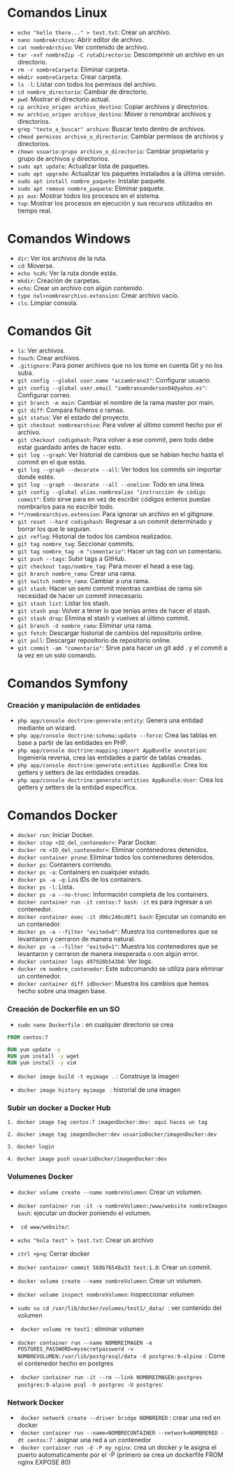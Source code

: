 # Comandos Linux

- `echo "hello there..." > test.txt`: Crear un archivo.
- `nano nombreArchivo`: Abrir editor de archivo.
- `cat nombreArchivo`: Ver contenido de archivo.
- `tar -xvf nombreZip -C rutaDirectorio`: Descomprimir un archivo en un directorio.
- `rm -r nombreCarpeta`: Eliminar carpeta.
- `mkdir nombreCarpeta`: Crear carpeta.
- `ls -l`: Listar con todos los permisos del archivo.
- `cd nombre_directorio`: Cambiar de directorio.
- `pwd`: Mostrar el directorio actual.
- `cp archivo_origen archivo_destino`: Copiar archivos y directorios.
- `mv archivo_origen archivo_destino`: Mover o renombrar archivos y directorios.
- `grep "texto_a_buscar" archivo`: Buscar texto dentro de archivos.
- `chmod permisos archivo_o_directorio`: Cambiar permisos de archivos y directorios.
- `chown usuario:grupo archivo_o_directorio`: Cambiar propietario y grupo de archivos y directorios.
- `sudo apt update`: Actualizar lista de paquetes.
- `sudo apt upgrade`: Actualizar los paquetes instalados a la última versión.
- `sudo apt install nombre_paquete`: Instalar paquete.
- `sudo apt remove nombre_paquete`: Eliminar paquete.
- `ps aux`: Mostrar todos los procesos en el sistema.
- `top`: Mostrar los procesos en ejecución y sus recursos utilizados en tiempo real.


# Comandos Windows

- `dir`: Ver los archivos de la ruta.
- `cd`: Moverse.
- `echo %cd%`: Ver la ruta donde estás.
- `mkdir`: Creación de carpetas.
- `echo`: Crear un archivo con algún contenido.
- `type nul>nombrearchivo.extension`: Crear archivo vacío.
- `cls`: Limpiar consola.

# Comandos Git

- `ls`: Ver archivos.
- `touch`: Crear archivos.
- `.gitignore`: Para poner archivos que no los tome en cuenta Git y no los suba.
- `git config --global user.name "aczambrano3"`: Configurar usuario.
- `git config --global user.email "zambranoanderson84@yahoo.es"`: Configurar correo.
- `git branch -m main`: Cambiar el nombre de la rama master por main.
- `git diff`: Compara ficheros o ramas.
- `git status`: Ver el estado del proyecto.
- `git checkout nombrearchivo`: Para volver al último commit hecho por el archivo.
- `git checkout codigohash`: Para volver a ese commit, pero todo debe estar guardado antes de hacer esto.
- `git log --graph`: Ver historial de cambios que se habían hecho hasta el commit en el que estás.
- `git log --graph --decorate --all`: Ver todos los commits sin importar donde estés.
- `git log --graph --decorate --all --oneline`: Todo en una línea.
- `git config --global alias.nombrealias "instrucción de código commit"`: Esto sirve para en vez de escribir códigos enteros puedas nombrarlos para no escribir todo.
- `**/nombrearchivo.extension`: Para ignorar un archivo en el gitignore.
- `git reset --hard codigohash`: Regresar a un commit determinado y borrar los que le seguían.
- `git reflog`: Historial de todos los cambios realizados.
- `git tag nombre_tag`: Seccionar commits.
- `git tag nombre_tag -m "comentario"`: Hacer un tag con un comentario.
- `git push --tags`: Subir tags a GitHub.
- `git checkout tags/nombre_tag`: Para mover el head a ese tag.
- `git branch nombre_rama`: Crear una rama.
- `git switch nombre_rama`: Cambiar a una rama.
- `git stash`: Hacer un semi commit mientras cambias de rama sin necesidad de hacer un commit innecesario.
- `git stash list`: Listar los stash.
- `git stash pop`: Volver a tener lo que tenías antes de hacer el stash.
- `git stash drop`: Elimina el stash y vuelves al último commit.
- `git branch -d nombre_rama`: Eliminar una rama.
- `git fetch`: Descargar historial de cambios del repositorio online.
- `git pull`: Descargar repositorio de repositorio online.
- `git commit -am "comentario"`: Sirve para hacer un git add . y el commit a la vez en un solo comando.


# Comandos Symfony

### Creación y manipulación de entidades

- `php app/console doctrine:generate:entity`: Genera una entidad mediante un wizard.
- `php app/console doctrine:schema:update --force`: Crea las tablas en base a partir de las entidades en PHP.
- `php app/console doctrine:mapping:import AppBundle annotation`: Ingeniería reversa, crea las entidades a partir de tablas creadas.
- `php app/console doctrine:generate:entities AppBundle`: Crea los getters y setters de las entidades creadas.
- `php app/console doctrine:generate:entities AppBundle:User`: Crea los getters y setters de la entidad específica.



# Comandos Docker

- `docker run`: Iniciar Docker.
- `docker stop <ID_del_contenedor>`: Parar Docker.
- `docker rm <ID_del_contenedor>`: Eliminar contenedores detenidos.
- `docker container prune`: Eliminar todos los contenedores detenidos.
- `docker ps`: Containers corriendo.
- `docker ps -a`: Containers en cualquier estado.
- `docker ps -a -q`: Los IDs de los containers.
- `docker ps -l`: Lista.
- `docker ps -a --no-trunc`: Información completa de los containers.
- `docker container run -it centos:7 bash`: `-it` es para ingresar a un contenedor.
- `docker container exec -it d96c246cd8f1 bash`: Ejecutar un comando en un contenedor.
- `docker ps -a --filter "exited=0"`: Muestra los contenedores que se levantaron y cerraron de manera natural.
- `docker ps -a --filter "exited=1"`: Muestra los contenedores que se levantaron y cerraron de manera inesperada o con algún error.
- `docker container logs 497928b543b8`: Ver logs.
- `docker rm nombre_contenedor`: Este subcomando se utiliza para eliminar un contenedor.
- `docker container diff idDocker`: Muestra los cambios que hemos hecho sobre una imagen base.

### Creación de Dockerfile en un SO 

- `sudo nano Dockerfile`  : en cualquier directorio se crea

``` dockerfile
FROM centos:7  

RUN yum update -y  
RUN yum install -y wget 
RUN yum install -y vim 
  ```

- `docker image build -t myimage .`  : Construye la imagen

- `docker image history myimage ` : historial de una imagen

### Subir un docker a Docker Hub
``` 
1. docker image tag centos:7 imagenDocker:dev: aquí haces un tag

2. docker image tag imagenDocker:dev usuarioDocker/imagenDocker:dev 

3. docker login

4. docker image push usuarioDocker/imagenDocker:dev
  ```

### Volumenes Docker

- `docker volume create --name nombreVolumen`: Crear un volumen.
- `docker container run -it -v nombreVolumen:/www/website nombreImagen bash`: ejecutar un docker poniendo el volumen.
- ` cd www/website/`: 
- `echo "hola test" > test.txt`: Crear un archivo
- `ctrl +p+q`: Cerrar docker

- `docker container commit 568b76548a33 test:1.0`: Crear un commit.
- `docker volume create --name nombreVolumen`: Crear un volumen.
- `docker volume inspect nombreVolumen`: inspeccionar volumen
- `sudo su cd /var/lib/docker/volumes/test1/_data/ `: ver contenido del volumen
- ` docker volume rm test1` : eliminar volumen
- `docker container run --name NOMBREIMAGEN -e POSTGRES_PASSWORD=mysecretpassword -v NOMBREVOLUMEN:/var/lib/postgresql/data -d postgres:9-alpine `: Corre el contenedor hecho en postgres
- ` docker container run -it --rm --link NOMBREIMAGEN:postgres postgres:9-alpine psql -h postgres -U postgres`: 
### Network Docker

- ` docker network create --driver bridge NOMBRERED` : crear una red en docker
- ` docker container run --name=NOMBRECONTAINER --network=NOMBRERED -dt centos:7` : asignar una red a un contenedor
- ` docker container run -d -P my_nginx`: crea un docker y le asigna el puerto automaticamente por el -P (primero se crea un dockerfile FROM nginx EXPOSE 80)


